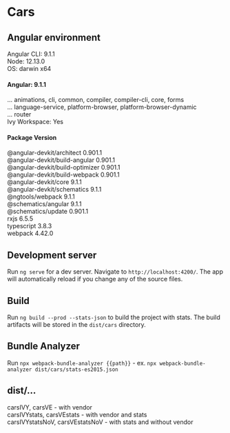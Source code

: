 # Cars

## Angular environment

Angular CLI: 9.1.1  
Node: 12.13.0  
OS: darwin x64  

#### Angular: 9.1.1  
... animations, cli, common, compiler, compiler-cli, core, forms  
... language-service, platform-browser, platform-browser-dynamic  
... router  
Ivy Workspace: Yes  

#### Package  Version
@angular-devkit/architect  0.901.1  
@angular-devkit/build-angular  0.901.1  
@angular-devkit/build-optimizer  0.901.1  
@angular-devkit/build-webpack  0.901.1  
@angular-devkit/core 9.1.1  
@angular-devkit/schematics 9.1.1  
@ngtools/webpack 9.1.1  
@schematics/angular  9.1.1  
@schematics/update 0.901.1  
rxjs 6.5.5  
typescript 3.8.3  
webpack  4.42.0  

## Development server

Run `ng serve` for a dev server. Navigate to `http://localhost:4200/`. The app will automatically reload if you change any of the source files.

## Build

Run `ng build --prod --stats-json` to build the project with stats. The build artifacts will be stored in the `dist/cars` directory.

## Bundle Analyzer 

Run `npx webpack-bundle-analyzer {{path}}` - ex. `npx webpack-bundle-analyzer dist/cars/stats-es2015.json`


## dist/...
carsIVY, carsVE - with vendor	 
carsIVYstats, carsVEstats - with vendor and stats  
carsIVYstatsNoV, carsVEstatsNoV - with stats and without vendor  
	

